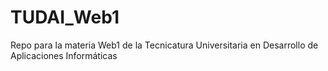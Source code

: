 # TUDAI_Web1
Repo para la materia Web1 de la Tecnicatura Universitaria en Desarrollo de Aplicaciones Informáticas
